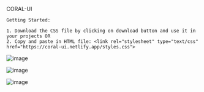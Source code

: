 CORAL-UI

    Getting Started:

    1. Download the CSS file by clicking on download button and use it in your projects OR
    2. Copy and paste in HTML file: <link rel="stylesheet" type="text/css" href="https://coral-ui.netlify.app/styles.css">

![image](https://user-images.githubusercontent.com/65384355/143438677-16d8ae4c-3882-450c-b8b2-d0931970540b.png)

![image](https://user-images.githubusercontent.com/65384355/143673180-31cb05ca-f03d-48c8-9bd0-ecfac70ce693.png)

![image](https://user-images.githubusercontent.com/65384355/143673225-09f1e396-44ab-4794-9ffa-115550b2b713.png)
